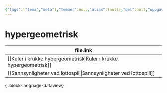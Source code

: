 ```yaml
---
{"tags":["tema","meta"],"temaer":null,"alias":[null],"del":null,"oppgave":null,"fag":null,"eksamen":null,"dg-publish":true,"title":"hypergeometrisk","date":"2023-06-01","modified":"2023-06-01","permalink":"/temaer/hypergeometrisk/","dgPassFrontmatter":true}
---
```



# hypergeometrisk
| file.link                                                             |
| --------------------------------------------------------------------- |
| [[Kuler i krukke hypergeometrisk\|Kuler i krukke hypergeometrisk]] |
| [[Sannsynligheter ved lottospill\|Sannsynligheter ved lottospill]] |

{ .block-language-dataview}
